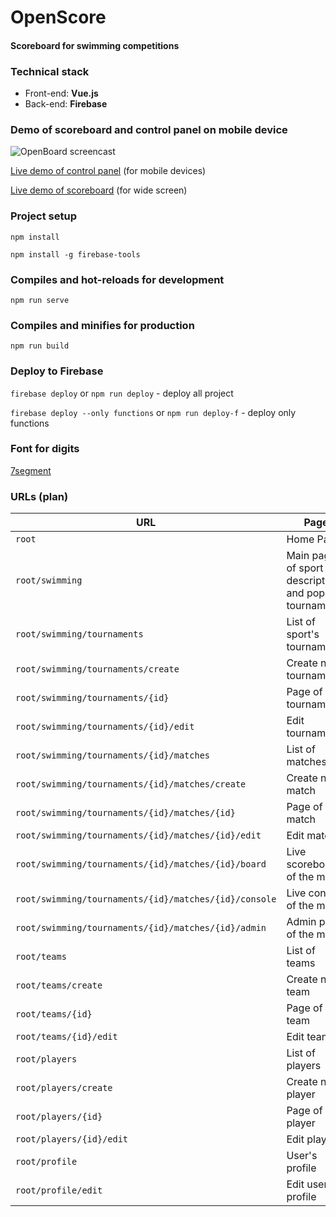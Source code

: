 # OpenScore

#### Scoreboard for swimming competitions

### Technical stack
- Front-end: **Vue.js**
- Back-end: **Firebase**

### Demo of scoreboard and control panel on mobile device
![OpenBoard screencast](http://files.techmeat.net/match.gif)

[Live demo of control panel](https://openscore.app/swimming/control) (for mobile devices)

[Live demo of scoreboard](https://openscore.app/swimming/board) (for wide screen)

### Project setup
`npm install`

`npm install -g firebase-tools`


### Compiles and hot-reloads for development
`npm run serve`

### Compiles and minifies for production
`npm run build`

### Deploy to Firebase
`firebase deploy` or `npm run deploy` - deploy all project

`firebase deploy --only functions` or `npm run deploy-f` - deploy only functions

### Font for digits
[7segment](http://torinak.com/7segment)


### URLs (plan)
| URL | Page |
|-----|------|
|`root`|Home Page|
|`root/swimming`|Main page of sport with description and popular tournaments|
|`root/swimming/tournaments`|List of sport's tournaments|
|`root/swimming/tournaments/create`|Create new tournament|
|`root/swimming/tournaments/{id}`|Page of tournament|
|`root/swimming/tournaments/{id}/edit`|Edit tournament|
|`root/swimming/tournaments/{id}/matches`|List of matches|
|`root/swimming/tournaments/{id}/matches/create`|Create new match|
|`root/swimming/tournaments/{id}/matches/{id}`|Page of match|
|`root/swimming/tournaments/{id}/matches/{id}/edit`|Edit match|
|`root/swimming/tournaments/{id}/matches/{id}/board`|Live scoreboard of the match|
|`root/swimming/tournaments/{id}/matches/{id}/console`|Live console of the match|
|`root/swimming/tournaments/{id}/matches/{id}/admin`|Admin panel of the match|
|`root/teams`|List of teams|
|`root/teams/create`|Create new team|
|`root/teams/{id}`|Page of team|
|`root/teams/{id}/edit`|Edit team|
|`root/players`|List of players|
|`root/players/create`|Create new player|
|`root/players/{id}`|Page of player|
|`root/players/{id}/edit`|Edit player|
|`root/profile`|User's profile|
|`root/profile/edit`|Edit user's profile|
